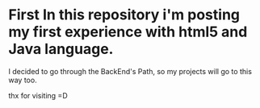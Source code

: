 # First In this repository i'm posting my first experience with html5 and Java language.
I decided to go through the BackEnd's Path, so my projects will go to this way too.

thx for visiting =D
